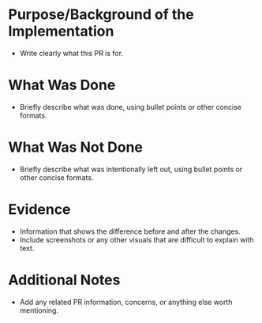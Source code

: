 # Purpose/Background of the Implementation
* Write clearly what this PR is for.

# What Was Done
* Briefly describe what was done, using bullet points or other concise formats.

# What Was Not Done
* Briefly describe what was intentionally left out, using bullet points or other concise formats.

# Evidence
* Information that shows the difference before and after the changes.
* Include screenshots or any other visuals that are difficult to explain with text.

# Additional Notes
* Add any related PR information, concerns, or anything else worth mentioning.

